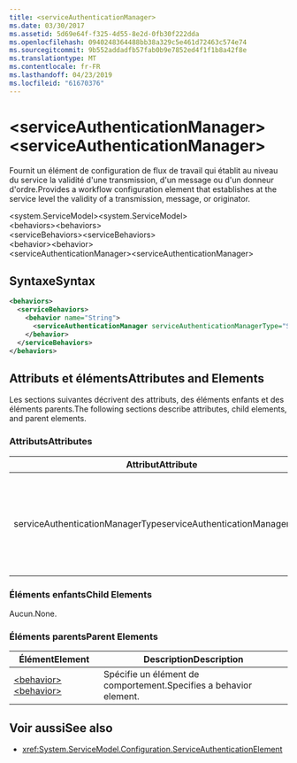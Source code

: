 ```yaml
---
title: <serviceAuthenticationManager>
ms.date: 03/30/2017
ms.assetid: 5d69e64f-f325-4d55-8e2d-0fb30f222dda
ms.openlocfilehash: 0940248364488bb38a329c5e461d72463c574e74
ms.sourcegitcommit: 9b552addadfb57fab0b9e7852ed4f1f1b8a42f8e
ms.translationtype: MT
ms.contentlocale: fr-FR
ms.lasthandoff: 04/23/2019
ms.locfileid: "61670376"
---
```

# <a name="serviceauthenticationmanager"></a><span data-ttu-id="6adcc-101">\<serviceAuthenticationManager></span><span class="sxs-lookup"><span data-stu-id="6adcc-101">\<serviceAuthenticationManager></span></span>
<span data-ttu-id="6adcc-102">Fournit un élément de configuration de flux de travail qui établit au niveau du service la validité d'une transmission, d'un message ou d'un donneur d'ordre.</span><span class="sxs-lookup"><span data-stu-id="6adcc-102">Provides a workflow configuration element that establishes at the service level the validity of a transmission, message, or originator.</span></span>  
  
<span data-ttu-id="6adcc-103">\<system.ServiceModel></span><span class="sxs-lookup"><span data-stu-id="6adcc-103">\<system.ServiceModel></span></span>  
<span data-ttu-id="6adcc-104">\<behaviors></span><span class="sxs-lookup"><span data-stu-id="6adcc-104">\<behaviors></span></span>  
<span data-ttu-id="6adcc-105">\<serviceBehaviors></span><span class="sxs-lookup"><span data-stu-id="6adcc-105">\<serviceBehaviors></span></span>  
<span data-ttu-id="6adcc-106">\<behavior></span><span class="sxs-lookup"><span data-stu-id="6adcc-106">\<behavior></span></span>  
<span data-ttu-id="6adcc-107">\<serviceAuthenticationManager></span><span class="sxs-lookup"><span data-stu-id="6adcc-107">\<serviceAuthenticationManager></span></span>  
  
## <a name="syntax"></a><span data-ttu-id="6adcc-108">Syntaxe</span><span class="sxs-lookup"><span data-stu-id="6adcc-108">Syntax</span></span>  
  
```xml  
<behaviors>
  <serviceBehaviors>
    <behavior name="String">
      <serviceAuthenticationManager serviceAuthenticationManagerType="String" />
    </behavior>
  </serviceBehaviors>
</behaviors>
```  
  
## <a name="attributes-and-elements"></a><span data-ttu-id="6adcc-109">Attributs et éléments</span><span class="sxs-lookup"><span data-stu-id="6adcc-109">Attributes and Elements</span></span>  
 <span data-ttu-id="6adcc-110">Les sections suivantes décrivent des attributs, des éléments enfants et des éléments parents.</span><span class="sxs-lookup"><span data-stu-id="6adcc-110">The following sections describe attributes, child elements, and parent elements.</span></span>  
  
### <a name="attributes"></a><span data-ttu-id="6adcc-111">Attributs</span><span class="sxs-lookup"><span data-stu-id="6adcc-111">Attributes</span></span>  
  
|<span data-ttu-id="6adcc-112">Attribut</span><span class="sxs-lookup"><span data-stu-id="6adcc-112">Attribute</span></span>|<span data-ttu-id="6adcc-113">Description</span><span class="sxs-lookup"><span data-stu-id="6adcc-113">Description</span></span>|  
|---------------|-----------------|  
|<span data-ttu-id="6adcc-114">serviceAuthenticationManagerType</span><span class="sxs-lookup"><span data-stu-id="6adcc-114">serviceAuthenticationManagerType</span></span>|<span data-ttu-id="6adcc-115">Chaîne qui spécifie le type de la stratégie d'authentification pour le comportement actuel.</span><span class="sxs-lookup"><span data-stu-id="6adcc-115">A string that specifies the type of the authentication policy for the current behavior.</span></span>|  
  
### <a name="child-elements"></a><span data-ttu-id="6adcc-116">Éléments enfants</span><span class="sxs-lookup"><span data-stu-id="6adcc-116">Child Elements</span></span>  
 <span data-ttu-id="6adcc-117">Aucun.</span><span class="sxs-lookup"><span data-stu-id="6adcc-117">None.</span></span>  
  
### <a name="parent-elements"></a><span data-ttu-id="6adcc-118">Éléments parents</span><span class="sxs-lookup"><span data-stu-id="6adcc-118">Parent Elements</span></span>  
  
|<span data-ttu-id="6adcc-119">Élément</span><span class="sxs-lookup"><span data-stu-id="6adcc-119">Element</span></span>|<span data-ttu-id="6adcc-120">Description</span><span class="sxs-lookup"><span data-stu-id="6adcc-120">Description</span></span>|  
|-------------|-----------------|  
|[<span data-ttu-id="6adcc-121">\<behavior></span><span class="sxs-lookup"><span data-stu-id="6adcc-121">\<behavior></span></span>](../../../../../docs/framework/configure-apps/file-schema/wcf/behavior-of-endpointbehaviors.md)|<span data-ttu-id="6adcc-122">Spécifie un élément de comportement.</span><span class="sxs-lookup"><span data-stu-id="6adcc-122">Specifies a behavior element.</span></span>|  
  
## <a name="see-also"></a><span data-ttu-id="6adcc-123">Voir aussi</span><span class="sxs-lookup"><span data-stu-id="6adcc-123">See also</span></span>

- <xref:System.ServiceModel.Configuration.ServiceAuthenticationElement>
